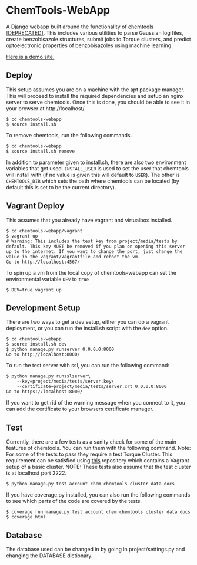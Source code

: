 ChemTools-WebApp
================
A Django webapp built around the functionality of [chemtools [DEPRECATED]](https://github.com/crcollins/chemtools). This includes various utilities to parse Gaussian log files, create benzobisazole structures, submit jobs to Torque clusters, and predict optoelectronic properties of benzobisazoles using machine learning.

[Here is a demo site.](http://gauss.crcollins.com/)


Deploy
------

This setup assumes you are on a machine with the apt package manager. This will proceed to install the required dependencies and setup an nginx server to serve chemtools. Once this is done, you should be able to see it in your browser at http://localhost/.

    $ cd chemtools-webapp
    $ source install.sh

To remove chemtools, run the following commands.

    $ cd chemtools-webapp
    $ source install.sh remove

In addition to parameter given to install.sh, there are also two environment variables that get used. `INSTALL_USER` is used to set the user that chemtools will install with (if no value is given this will default to `USER`). The other is `CHEMTOOLS_DIR` which sets the path where chemtools can be located (by default this is set to be the current directory).


Vagrant Deploy
--------------

This assumes that you already have vagrant and virtualbox installed.

    $ cd chemtools-webapp/vagrant
    $ vagrant up
    # Warning: This includes the test key from project/media/tests by default. This key MUST be removed if you plan on opening this server up to the internet. If you want to change the port, just change the value in the vagrant/Vagrantfile and reboot the vm.
    Go to http://localhost:4567/

To spin up a vm from the local copy of chemtools-webapp can set the environmental variable `DEV` to `true`

    $ DEV=true vagrant up


Development Setup
-----------------

There are two ways to get a dev setup, either you can do a vagrant deployment, or you can run the install.sh script with the `dev` option.

    $ cd chemtools-webapp
    $ source install.sh dev
    $ python manage.py runserver 0.0.0.0:8000
    Go to http://localhost:8000/

To run the test server with ssl, you can run the following command:

    $ python manage.py runsslserver\
        --key=project/media/tests/server.key\
        --certificate=project/media/tests/server.crt 0.0.0.0:8000
    Go to https://localhost:8000/

If you want to get rid of the warning message when you connect to it, you can add the certificate to your browsers certificate manager.


Test
----

Currently, there are a few tests as a sanity check for some of the main features of chemtools. You can run them with the following command. Note: For some of the tests to pass they require a test Torque Cluster. This requirement can be satisfied using [this](https://github.com/crcollins/torquecluster) repository which contains a Vagrant setup of a basic cluster. NOTE: These tests also assume that the test cluster is at localhost port 2222.

    $ python manage.py test account chem chemtools cluster data docs

If you have coverage.py installed, you can also run the following commands to see which parts of the code are covered by the tests.

    $ coverage run manage.py test account chem chemtools cluster data docs
    $ coverage html


Database
--------

The database used can be changed in by going in project/settings.py and changing the DATABASE dictionary.
